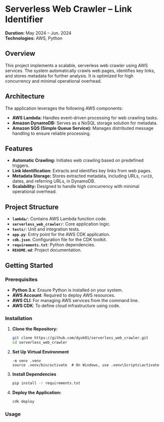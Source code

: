 # Serverless Web Crawler – Link Identifier

**Duration:** May 2024 – Jun. 2024  
**Technologies:** AWS, Python

## Overview

This project implements a scalable, serverless web crawler using AWS services. The system automatically crawls web pages, identifies key links, and stores metadata for further analysis. It is optimized for high concurrency and minimal operational overhead.

## Architecture

The application leverages the following AWS components:

- **AWS Lambda:** Handles event-driven processing for web crawling tasks.
- **Amazon DynamoDB:** Serves as a NoSQL storage solution for metadata.
- **Amazon SQS (Simple Queue Service):** Manages distributed message handling to ensure reliable processing.

## Features

- **Automatic Crawling:** Initiates web crawling based on predefined triggers.
- **Link Identification:** Extracts and identifies key links from web pages.
- **Metadata Storage:** Stores extracted metadata, including URLs, `runID`, dates, and referring URLs, in DynamoDB.
- **Scalability:** Designed to handle high concurrency with minimal operational overhead.

## Project Structure

- **`lambda/`**: Contains AWS Lambda function code.
- **`serverless_web_crawler/`**: Core application logic.
- **`tests/`**: Unit and integration tests.
- **`app.py`**: Entry point for the AWS CDK application.
- **`cdk.json`**: Configuration file for the CDK toolkit.
- **`requirements.txt`**: Python dependencies.
- **`README.md`**: Project documentation.

## Getting Started

### Prerequisites

- **Python 3.x**: Ensure Python is installed on your system.
- **AWS Account**: Required to deploy AWS resources.
- **AWS CLI**: For managing AWS services from the command line.
- **AWS CDK**: To define cloud infrastructure using code.

### Installation

1. **Clone the Repository:**

   ```bash
   git clone https://github.com/dyuk01/serverless_web_crawler.git
   cd serverless_web_crawler

2. **Set Up Virtual Environment**

    ```python3
    -m venv .venv
    source .venv/bin/activate  # On Windows, use .venv\Scripts\activate

3. **Install Dependencies**

    ```bash
    pip install -r requirements.txt

4. **Deploy the Application:**

    ```bash
    cdk deploy

### Usage

